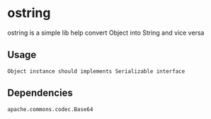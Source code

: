 #	ostring

ostring is a simple lib help convert Object into String and vice versa

##	Usage
	
	Object instance should implements Serializable interface

##	Dependencies

	apache.commons.codec.Base64
